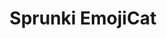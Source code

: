 ---
slug: sprunki-emojicat
title: Sprunki EmojiCat
description: "Sprunki EmojiCat is an exciting online game. Play for free directly in your browser!"
icon: /images/popular_mods/Sprunki EmojiCat.png
url: https://wowtbc.net/sprunkin/emojicat/index.html
previewImage: /images/popular_mods/Sprunki EmojiCat.png
type: popular mods

# SEO配置
seo:
  title: "Sprunki EmojiCat - Play Free Online Game | Fun Browser Games"
  description: "Sprunki EmojiCat - Play this fun online game for free in your browser. No download required!"
  ogImage: "/images/popular_mods/Sprunki EmojiCat.png"
  keywords: "sprunki-emojicat, online game, browser game, free game, popular mods game, play online"

videoUrls:
  - https://www.youtube.com/embed/example1
  - https://www.youtube.com/embed/example2

whyPlay:
  title: "Why Play Sprunki EmojiCat?"
  items:
    - "Immersive Gameplay: Sprunki EmojiCat offers an engaging and immersive gaming experience that will keep you entertained for hours"
    - "Challenging Levels: Test your skills with increasingly difficult challenges and obstacles"
    - "Beautiful Graphics: Enjoy stunning visuals and smooth animations that bring the game world to life"
    - "Regular Updates: New content and features are added regularly to keep the game fresh and exciting"
    - "Free to Play: Experience all the fun without spending a penny"
    - "Community Features: Connect with other players, share strategies, and compete for high scores"
    - "Cross-Platform: Play on any device with a web browser, no downloads required"

features:
  title: "Key Features of Sprunki EmojiCat"
  image: "/images/popular_mods/Sprunki EmojiCat.png"
  items:
    - "Intuitive Controls: Easy to learn controls make Sprunki EmojiCat accessible for players of all skill levels"
    - "Multiple Game Modes: Enjoy various gameplay options that provide different challenges and experiences"
    - "Character Customization: Personalize your gaming experience with unique characters and items"
    - "Achievement System: Complete special tasks to earn rewards and recognition"
    - "Leaderboards: Compete with players worldwide and see who can achieve the highest scores"

characteristics:
  title: "Game Characteristics"
  image: "/images/popular_mods/Sprunki EmojiCat.png"
  items:
    - "Genre: Popular mods game with elements of strategy and skill"
    - "Difficulty: Suitable for both casual gamers and those seeking a challenge"
    - "Play Time: Quick sessions or extended gameplay, depending on your preference"
    - "Art Style: Vibrant and engaging visuals that enhance the gaming experience"
    - "Sound Design: Immersive audio that complements the gameplay perfectly"

info: "Sprunki EmojiCat is an exciting online game that offers players a unique and engaging gaming experience. With its intuitive controls, stunning visuals, and challenging gameplay, Sprunki EmojiCat provides hours of entertainment for players of all ages and skill levels. Whether you're looking for a quick gaming session during a break or an extended play session, Sprunki EmojiCat delivers an immersive experience that will keep you coming back for more. The game features multiple levels of increasing difficulty, ensuring that players are constantly challenged as they progress. With regular updates adding new content and features, Sprunki EmojiCat remains fresh and exciting, providing endless entertainment options for its growing community of players."

howToPlayIntro: "Welcome to Sprunki EmojiCat! This guide will walk you through the basics and help you master the game. Whether you're a beginner or looking to improve your skills, these tips and instructions will enhance your gaming experience."

howToPlaySteps:
  - title: "Getting Started"
    description: "Begin your Sprunki EmojiCat adventure by familiarizing yourself with the controls. Use your keyboard or mouse to navigate through the game interface. The tutorial will guide you through the basic mechanics and help you understand the objectives."
  - title: "Understanding the Objectives"
    description: "In Sprunki EmojiCat, your main goal is to progress through levels by completing specific objectives. Each level presents unique challenges that require different strategies and approaches."
  - title: "Mastering the Controls"
    description: "Practice using the controls to improve your precision and reaction time. Sprunki EmojiCat requires quick reflexes and strategic thinking to overcome obstacles and defeat opponents."
  - title: "Utilizing Power-ups"
    description: "Collect power-ups throughout the game to enhance your abilities and overcome difficult challenges. Each power-up offers unique advantages that can be crucial for success."
  - title: "Developing Strategies"
    description: "As you progress in Sprunki EmojiCat, develop effective strategies for different scenarios. Analyze patterns, anticipate challenges, and adapt your approach to maximize your performance."

faq:
  title: "Frequently Asked Questions about Sprunki EmojiCat"
  items:
    - question: "Is Sprunki EmojiCat free to play?"
      answer: "Yes, Sprunki EmojiCat is completely free to play directly in your web browser. No downloads or purchases are required to enjoy the full game experience."
    - question: "Can I play Sprunki EmojiCat on mobile devices?"
      answer: "Yes, Sprunki EmojiCat is optimized for both desktop and mobile play. You can enjoy the game on any device with a web browser and internet connection."
    - question: "Are there any in-game purchases?"
      answer: "While Sprunki EmojiCat is free to play, there may be optional in-game purchases available for cosmetic items or additional features that don't affect core gameplay."
    - question: "How often is Sprunki EmojiCat updated?"
      answer: "The developers regularly update Sprunki EmojiCat with new content, features, and improvements based on player feedback and game performance."
    - question: "Can I play Sprunki EmojiCat offline?"
      answer: "Currently, Sprunki EmojiCat requires an internet connection to play as it's a browser-based online game."
    - question: "Is Sprunki EmojiCat suitable for children?"
      answer: "Yes, Sprunki EmojiCat is designed to be family-friendly and suitable for players of all ages."
    - question: "How do I report bugs or issues?"
      answer: "If you encounter any problems while playing Sprunki EmojiCat, you can report them through the game's support page or contact the developers directly through their website."
    - question: "Still Have Questions?"
      answer: "If you have additional questions about Sprunki EmojiCat that aren't covered in this FAQ, please visit our support center or contact our customer service team for assistance."
---